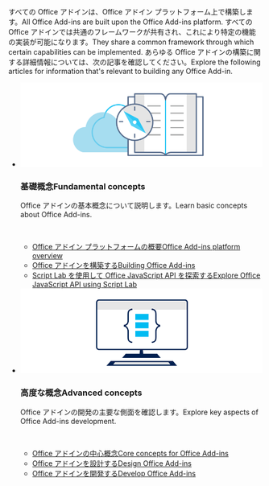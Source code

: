 <p><span data-ttu-id="7db41-101">すべての Office アドインは、Office アドイン プラットフォーム上で構築します。</span><span class="sxs-lookup"><span data-stu-id="7db41-101">All Office Add-ins are built upon the Office Add-ins platform.</span></span> <span data-ttu-id="7db41-102">すべての Office アドインでは共通のフレームワークが共有され、これにより特定の機能の実装が可能になります。</span><span class="sxs-lookup"><span data-stu-id="7db41-102">They share a common framework through which certain capabilities can be implemented.</span></span> <span data-ttu-id="7db41-103">あらゆる Office アドインの構築に関する詳細情報については、次の記事を確認してください。</span><span class="sxs-lookup"><span data-stu-id="7db41-103">Explore the following articles for information that's relevant to building any Office Add-in.</span></span></p>

<ul class="cardsK panelContent cols cols2">
    <li>
        <div class="cardSize">
            <div class="cardPadding">
                <div class="card">
                    <div class="cardImageOuter">
                        <div class="cardImage bgdAccent1">
                            <img src="../images/index-landing-page/developer-documentation.svg" alt="Office Add-ins concepts graphic" data-linktype="external" class="x-hidden-focus"/>
                        </div>
                    </div>
                    <div class="cardText">
                        <h3><span data-ttu-id="7db41-104">基礎概念</span><span class="sxs-lookup"><span data-stu-id="7db41-104">Fundamental concepts</span></span></h3>
                        <p><span data-ttu-id="7db41-105">Office アドインの基本概念について説明します。</span><span class="sxs-lookup"><span data-stu-id="7db41-105">Learn basic concepts about Office Add-ins.</span></span></p>
                        <br/>
                        <ul>
                            <li><span data-ttu-id="7db41-106"><a href="../overview/office-add-ins.md">Office アドイン プラットフォームの概要</a></span><span class="sxs-lookup"><span data-stu-id="7db41-106"><a href="../overview/office-add-ins.md">Office Add-ins platform overview</a></span></span></li>
                            <li><span data-ttu-id="7db41-107"><a href="../overview/office-add-ins-fundamentals.md">Office アドインを構築する</a></span><span class="sxs-lookup"><span data-stu-id="7db41-107"><a href="../overview/office-add-ins-fundamentals.md">Building Office Add-ins</a></span></span></li>
                            <li><span data-ttu-id="7db41-108"><a href="../overview/explore-with-script-lab.md">Script Lab を使用して Office JavaScript API を探索する</a></span><span class="sxs-lookup"><span data-stu-id="7db41-108"><a href="../overview/explore-with-script-lab.md">Explore Office JavaScript API using Script Lab</a></span></span></li>
                        </ul>
                    </div>
                </div>
            </div>
        </div>
    </li>
    <li>
        <div class="cardSize">
            <div class="cardPadding">
                <div class="card">
                    <div class="cardImageOuter">
                        <div class="cardImage bgdAccent1">
                            <img src="../images/index-landing-page/monitor-with-code.svg" alt="Office Add-ins development graphic" data-linktype="external" class="x-hidden-focus"/>
                        </div>
                    </div>
                    <div class="cardText">
                        <h3><span data-ttu-id="7db41-109">高度な概念</span><span class="sxs-lookup"><span data-stu-id="7db41-109">Advanced concepts</span></span></h3>
                        <p><span data-ttu-id="7db41-110">Office アドインの開発の主要な側面を確認します。</span><span class="sxs-lookup"><span data-stu-id="7db41-110">Explore key aspects of Office Add-ins development.</span></span></p>
                        <br/>
                        <ul>
                            <li><span data-ttu-id="7db41-111"><a href="../overview/core-concepts-office-add-ins.md">Office アドインの中心概念</a></span><span class="sxs-lookup"><span data-stu-id="7db41-111"><a href="../overview/core-concepts-office-add-ins.md">Core concepts for Office Add-ins</a></span></span></li>
                            <li><span data-ttu-id="7db41-112"><a href="../design/add-in-design.md">Office アドインを設計する</a></span><span class="sxs-lookup"><span data-stu-id="7db41-112"><a href="../design/add-in-design.md">Design Office Add-ins</a></span></span></li>
                            <li><span data-ttu-id="7db41-113"><a href="../develop/develop-overview.md">Office アドインを開発する</a></span><span class="sxs-lookup"><span data-stu-id="7db41-113"><a href="../develop/develop-overview.md">Develop Office Add-ins</a></span></span></li>                            
                        </ul>
                    </div>
                </div>
            </div>
        </div>
    </li>
</ul>